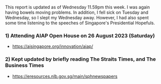This report is updated as of Wednesday 11.59pm this week.  I was again having bowels moving problems.  In addition, I fell sick on Tuesday and Wednesday, so I slept my Wednesday away.  However, I had also spent some time listening to the speeches of Singapore's Presidential Hopefuls.  

### 1) Attending AIAP Open House on 26 August 2023 (Saturday)
- https://aisingapore.org/innovation/aiap/

### 2) Kept updated by briefly reading The Straits Times, and The Business Times
- https://eresources.nlb.gov.sg/main/sphnewspapers
